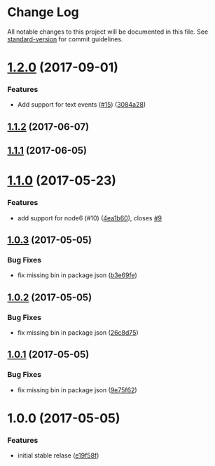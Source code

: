 # Change Log

All notable changes to this project will be documented in this file. See [standard-version](https://github.com/conventional-changelog/standard-version) for commit guidelines.

<a name="1.2.0"></a>
# [1.2.0](https://github.com/vesparny/fair-analytics/compare/v1.1.2...v1.2.0) (2017-09-01)


### Features

* Add support for text events ([#15](https://github.com/vesparny/fair-analytics/issues/15)) ([3084a28](https://github.com/vesparny/fair-analytics/commit/3084a28))



<a name="1.1.2"></a>
## [1.1.2](https://github.com/vesparny/fair-analytics/compare/v1.1.1...v1.1.2) (2017-06-07)



<a name="1.1.1"></a>
## [1.1.1](https://github.com/vesparny/fair-analytics/compare/v1.1.0...v1.1.1) (2017-06-05)



<a name="1.1.0"></a>
# [1.1.0](https://github.com/vesparny/fair-analytics/compare/v1.0.3...v1.1.0) (2017-05-23)


### Features

* add support for node6 (#10) ([4ea1b60](https://github.com/vesparny/fair-analytics/commit/4ea1b60)), closes [#9](https://github.com/vesparny/fair-analytics/issues/9)



<a name="1.0.3"></a>
## [1.0.3](https://github.com/vesparny/fair-analytics/compare/v1.0.2...v1.0.3) (2017-05-05)


### Bug Fixes

* fix missing bin in package json ([b3e69fe](https://github.com/vesparny/fair-analytics/commit/b3e69fe))



<a name="1.0.2"></a>
## [1.0.2](https://github.com/vesparny/fair-analytics/compare/v1.0.1...v1.0.2) (2017-05-05)


### Bug Fixes

* fix missing bin in package json ([26c8d75](https://github.com/vesparny/fair-analytics/commit/26c8d75))



<a name="1.0.1"></a>
## [1.0.1](https://github.com/vesparny/fair-analytics/compare/v1.0.0...v1.0.1) (2017-05-05)


### Bug Fixes

* fix missing bin in package json ([9e75f62](https://github.com/vesparny/fair-analytics/commit/9e75f62))



<a name="1.0.0"></a>
# 1.0.0 (2017-05-05)


### Features

* initial stable relase ([e19f58f](https://github.com/vesparny/fair-analytics/commit/e19f58f))
